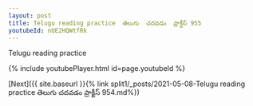 ```yaml
---
layout: post
title: Telugu reading practice  తెలుగు  చదవడం  ప్రాక్టీస్ 955
youtubeId: nUE2HQWtfRk
---
```

 
 
Telugu reading practice
 
 
 
 
 


{% include youtubePlayer.html id=page.youtubeId %}
 
[Next]({{ site.baseurl }}{% link  split1/_posts/2021-05-08-Telugu reading practice  తెలుగు  చదవడం  ప్రాక్టీస్ 954.md%})
 
